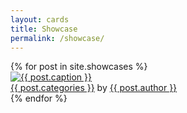 ```yaml
---
layout: cards
title: Showcase
permalink: /showcase/
---
```

<div class="container">
<div class="row">
<div class="col">
<div class="card-columns blog">
{% for post in site.showcases %}
<div class="card hover-shadow">
<a href="{{ post.url }}" title="{{ post.title | escape}}"><img class="card-img-top img-fluid" src="/img{{ post.url }}{{ post.img }}" alt="{{ post.caption }}"></a>
<footer class="rounded-bottom">
<a href="/showcase/pattern/{{ post.categories }}" title="Browse other showcases of this pattern">{{ post.categories }}</a> by 
<a href="/showcase/maker/{{ post.author }}" title="Browse other showcases by this maker">{{ post.author }}</a>
</footer>
</div>
{% endfor %}
</div>
</div>
</div>
</div>

